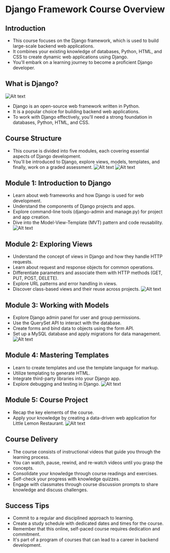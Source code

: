 # Django Framework Course Overview

## Introduction

- This course focuses on the Django framework, which is used to build large-scale backend web applications.
- It combines your existing knowledge of databases, Python, HTML, and CSS to create dynamic web applications using Django.
- You'll embark on a learning journey to become a proficient Django developer.

## What is Django?
![Alt text](image.png)
- Django is an open-source web framework written in Python.
- It is a popular choice for building backend web applications.
- To work with Django effectively, you'll need a strong foundation in databases, Python, HTML, and CSS.

## Course Structure

- This course is divided into five modules, each covering essential aspects of Django development.
- You'll be introduced to Django, explore views, models, templates, and finally, work on a graded assessment.
![Alt text](image-1.png)
![Alt text](image-2.png)
## Module 1: Introduction to Django

- Learn about web frameworks and how Django is used for web development.
- Understand the components of Django projects and apps.
- Explore command-line tools (django-admin and manage.py) for project and app creation.
- Dive into the Model-View-Template (MVT) pattern and code reusability.
![Alt text](image-3.png)

## Module 2: Exploring Views

- Understand the concept of views in Django and how they handle HTTP requests.
- Learn about request and response objects for common operations.
- Differentiate parameters and associate them with HTTP methods (GET, PUT, POST, DELETE).
- Explore URL patterns and error handling in views.
- Discover class-based views and their reuse across projects.
![Alt text](image-4.png)

## Module 3: Working with Models

- Explore Django admin panel for user and group permissions.
- Use the QuerySet API to interact with the database.
- Create forms and bind data to objects using the form API.
- Set up a MySQL database and apply migrations for data management.
![Alt text](image-5.png)

## Module 4: Mastering Templates

- Learn to create templates and use the template language for markup.
- Utilize templating to generate HTML.
- Integrate third-party libraries into your Django app.
- Explore debugging and testing in Django.
![Alt text](image-6.png)
## Module 5: Course Project

- Recap the key elements of the course.
- Apply your knowledge by creating a data-driven web application for Little Lemon Restaurant.
![Alt text](image-7.png)
## Course Delivery

- The course consists of instructional videos that guide you through the learning process.
- You can watch, pause, rewind, and re-watch videos until you grasp the concepts.
- Consolidate your knowledge through course readings and exercises.
- Self-check your progress with knowledge quizzes.
- Engage with classmates through course discussion prompts to share knowledge and discuss challenges.

## Success Tips

- Commit to a regular and disciplined approach to learning.
- Create a study schedule with dedicated dates and times for the course.
- Remember that this online, self-paced course requires dedication and commitment.
- It's part of a program of courses that can lead to a career in backend development.

